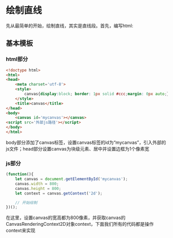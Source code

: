 # 绘制直线
先从最简单的开始，绘制直线，其实是直线段。首先，编写html:

## 基本模板

### html部分
```html
<!doctype html>
<html>
<head>
	<meta charset='utf-8'>
	<style>
		canvas{display:block; border: 1px solid #ccc;margin: 0px auto;}
	</style>
	<title>canvas</title>
</head>
<body>
	<canvas id='mycanvas'></canvas>
<script src='外部js路径'></script>
</body>
</html>
```
body部分添加了canvas标签，设置canvas标签的id为“mycanvas”，引入外部的js文件；head部分设置canvas为块级元素、居中并设置边框为1个像素宽

### js部分
```javascript
(function(){
	let canvas = document.getElementById('mycanvas');
	canvas.width = 800;
	canvas.height = 800;
	let context = canvas.getContext('2d');

	// 开始绘制
})();
```
在这里，设置canvas的宽高都为800像素，并获取canvas的CanvasRenderingContext2D对象context，下面我们所有的代码都是操作context来实现

